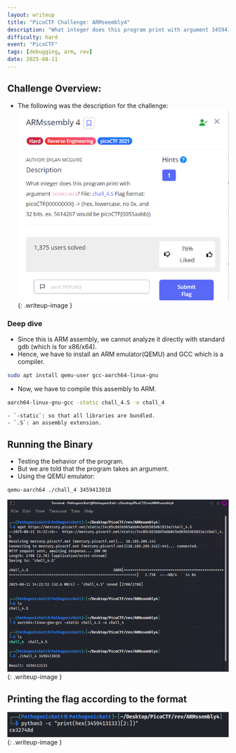 ```yaml
---
layout: writeup
title: "PicoCTF Challenge: ARMseembly4"
description: "What integer does this program print with argument 3459413018? File: chall_4.S Flag format: picoCTF{XXXXXXXX} -> (hex, lowercase, no 0x, and 32 bits. ex. 5614267 would be picoCTF{0055aabb})"
difficulty: hard
event: "PicoCTF"
tags: [debugging, arm, rev]
date: 2025-08-11
---
```



## Challenge Overview:
- The following was the description for the challenge:
    ![ARMssembly](/assets/img/ARMssembly4.PNG){: .writeup-image }

### Deep dive
- Since this is ARM assembly, we cannot analyze it directly with standard gdb (which is for x86/x64).
- Hence, we have to install an ARM emulator(QEMU) and GCC which is a compiler.
```bash
sudo apt install qemu-user gcc-aarch64-linux-gnu
```
- Now, we have to compile this assembly to ARM.
```bash
aarch64-linux-gnu-gcc -static chall_4.S -o chall_4
```
    - `-static`: so that all libraries are bundled.
    - `.S`: an assembly extension.

## Running the Binary
- Testing the behavior of the program.
- But we are told that the program takes an argument.
- Using the QEMU emulator:
```bash
qemu-aarch64 ./chall_4 3459413018
```
![ARMssembly](/assets/img/ARMssembly4(1).PNG){: .writeup-image }

## Printing the flag according to the format
![ARMssembly](/assets/img/ARMssembly4(2).PNG){: .writeup-image }


